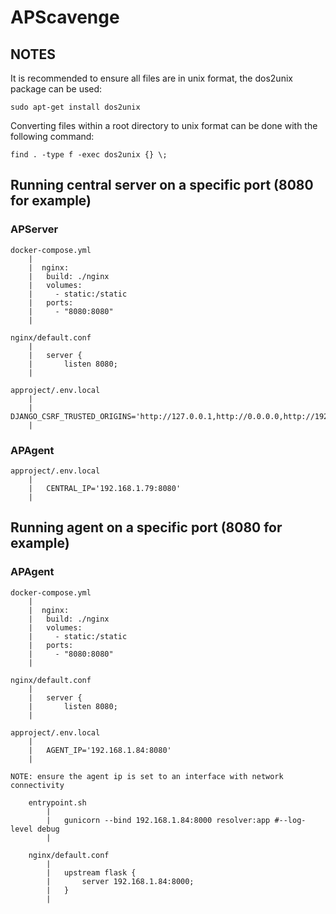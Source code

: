 # APScavenge

## NOTES

It is recommended to ensure all files are in unix format, the dos2unix package can be used:

```
sudo apt-get install dos2unix
```

Converting files within a root directory to unix format can be done with the following command:

```
find . -type f -exec dos2unix {} \;
```

## Running central server on a specific port (8080 for example)

### APServer

	docker-compose.yml
		|
		|  nginx:
		|	build: ./nginx
		|	volumes:
		|	  - static:/static
		|	ports:
		|	  - "8080:8080"
		|
	
	nginx/default.conf
		|
		|	server {
		|		listen 8080;
		|
	
	approject/.env.local
		|
		|	DJANGO_CSRF_TRUSTED_ORIGINS='http://127.0.0.1,http://0.0.0.0,http://192.168.1.79:8080'
		|

### APAgent

	approject/.env.local
		|
		|	CENTRAL_IP='192.168.1.79:8080'
		|
		
## Running agent on a specific port (8080 for example)

### APAgent

	docker-compose.yml
		|
		|  nginx:
		|	build: ./nginx
		|	volumes:
		|	  - static:/static
		|	ports:
		|	  - "8080:8080"
		|
	
	nginx/default.conf
		|
		|	server {
		|		listen 8080;
		|
	
	approject/.env.local
		|
		|	AGENT_IP='192.168.1.84:8080'
		|
	
	NOTE: ensure the agent ip is set to an interface with network connectivity
		
		entrypoint.sh
			|
			|	gunicorn --bind 192.168.1.84:8000 resolver:app #--log-level debug
			|
		
		nginx/default.conf
			|
			|	upstream flask {
			|		server 192.168.1.84:8000;
			|	}
			|
